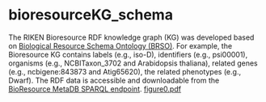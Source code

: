 # bioresourceKG_schema
The RIKEN Bioresource RDF knowledge graph (KG) was developed based on [Biological Resource Schema Ontology (BRSO)](https://github.com/dbcls/brso). For example, the Bioresource KG contains labels (e.g., iso-D), identifiers (e.g., psi00001), organisms (e.g., NCBITaxon_3702 and Arabidopsis thaliana), related genes (e.g., ncbigene:843873 and Atig65620), the related phenotypes (e.g., Dwarf). The RDF data is accessible and downloadable from the [BioResource MetaDB SPARQL endpoint](https://knowledge.brc.riken.jp/sparql).
[figure0.pdf](https://github.com/kushidat/bioresourceKG_schema/files/12503328/figure0.pdf)
